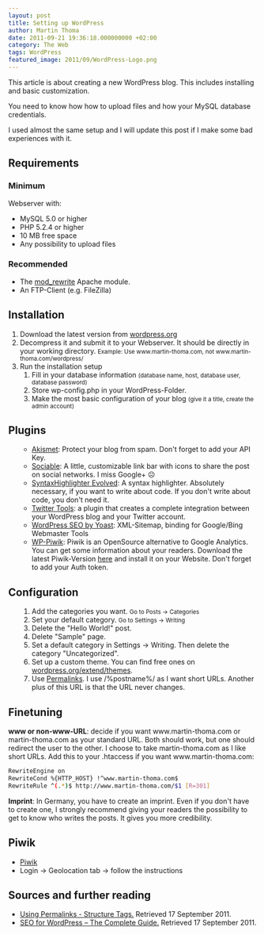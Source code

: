 ```yaml
---
layout: post
title: Setting up WordPress
author: Martin Thoma
date: 2011-09-21 19:36:18.000000000 +02:00
category: The Web
tags: WordPress
featured_image: 2011/09/WordPress-Logo.png
---
```

This article is about creating a new WordPress blog. This includes installing and basic customization.

You need to know how how to upload files and how your MySQL database credentials.

I used almost the same setup and I will update this post if I make some bad experiences with it.

<h2>Requirements</h2>
<h3>Minimum</h3>
Webserver with:
<ul>
	<li>MySQL 5.0 or higher</li>
	<li>PHP 5.2.4 or higher</li>
	<li>10 MB free space</li>
	<li>Any possibility to upload files</li>
</ul>
<h3>Recommended</h3>
<ul>
	<li>The <a href="http://httpd.apache.org/docs/2.2/mod/mod_rewrite.html">mod_rewrite</a> Apache module.</li>
	<li>An FTP-Client (e.g. FileZilla)</li>
</ul>
<h2>Installation</h2>
<ol>
	<li>Download the latest version from <a href="http://wordpress.org/download/">wordpress.org</a></li>
	<li>Decompress it and submit it to your Webserver. It should be directly in your working directory.
<small>Example: Use www.martin-thoma.com, not www.martin-thoma.com/wordpress/</small></li>
	<li>Run the installation setup
<ol>
	<li>Fill in your database information
<small>(database name, host, database user, database password)</small></li>
	<li>Store <span class="inline-file">wp-config.php</span> in your WordPress-Folder.</li>
	<li>Make the most basic configuration of your blog
<small>(give it a title, create the admin account)</small></li>
</ol>
</li>
</ol>
<h2>Plugins</h2>
<ol>
<ul>
	<li><a href="http://akismet.com/">Akismet</a>: Protect your blog from spam. Don't forget to add your API Key.</li>
	<li><a href="http://wordpress.org/extend/plugins/sociable">Sociable</a>: A little, customizable link bar with icons to share the post on social networks. I miss Google+ ☹</li>
	<li><a href="http://wordpress.org/extend/plugins/syntaxhighlighter/">SyntaxHighlighter Evolved</a>: A syntax highlighter. Absolutely necessary, if you want to write about code. If you don't write about code, you don't need it.</li>
	<li><a href="http://wordpress.org/extend/plugins/twitter-tools/">Twitter Tools</a>: a plugin that creates a complete integration between your WordPress blog and your Twitter account.</li>
	<li><a href="http://wordpress.org/extend/plugins/wordpress-seo/">WordPress SEO by Yoast</a>: XML-Sitemap, binding for Google/Bing Webmaster Tools</li>
	<li><a href="http://wordpress.org/extend/plugins/wp-piwik/">WP-Piwik</a>: Piwik is an OpenSource alternative to Google Analytics. You can get some information about your readers.
Download the latest Piwik-Version <a href="http://piwik.org/">here</a> and install it on your Website. Don't forget to add your Auth token.</li>
</ul>
</ol>
<h2>Configuration</h2>
<ol>
<ol>
	<li>Add the categories you want.
<small>Go to Posts &rarr; Categories</small></li>
	<li>Set your default category.
<small>Go to Settings &rarr; Writing</small></li>
	<li>Delete the "Hello World!" post.</li>
	<li>Delete "Sample" page.</li>
	<li>Set a default category in Settings &rarr; Writing. Then delete the category "Uncategorized".</li>
	<li>Set up a custom theme. You can find free ones on <a href="http://wordpress.org/extend/themes">wordpress.org/extend/themes</a>.</li>
	<li>Use <a href="http://codex.wordpress.org/Using_Permalinks">Permalinks</a>. I use <span class="inline-code">/%postname%/</span> as I want short URLs. Another plus of this URL is that the URL never changes.</li>
</ol>
</ol>
<h2>Finetuning</h2>
<strong>www or non-www-URL</strong>: decide if you want www.martin-thoma.com or martin-thoma.com as your standard URL. Both should work, but one should redirect the user to the other. I choose to take martin-thoma.com as I like short URLs. Add this to your .htaccess if you want www.martin-thoma.com:

```bash
RewriteEngine on
RewriteCond %{HTTP_HOST} !^www.martin-thoma.com$
RewriteRule ^(.*)$ http://www.martin-thoma.com/$1 [R=301]
```


<strong>Imprint</strong>: In Germany, you have to create an imprint. Even if you don't have to create one, I strongly recommend giving your readers the possibility to get to know who writes the posts. It gives you more credibility.

<h2>Piwik</h2>
<ul>
  <li><a href="http://piwik.org/">Piwik</a></li>
  <li>Login &rarr; Geolocation tab &rarr; follow the instructions</li>
</ul>

<h2>Sources and further reading</h2>
<ul>
	<li><a href="http://codex.wordpress.org/Using_Permalinks#Structure_Tags">Using Permalinks - Structure Tags.</a> Retrieved 17 September 2011.</li>
	<li><a href="http://www.jimwestergren.com/seo-for-wordpress-blogs/">SEO for WordPress &ndash; The Complete Guide.</a> Retrieved 17 September 2011.</li>
</ul>
